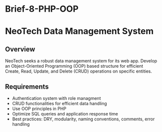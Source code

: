 # Brief-8-PHP-OOP

# NeoTech Data Management System

## Overview
NeoTech seeks a robust data management system for its web app. Develop an Object-Oriented Programming (OOP) based structure for efficient Create, Read, Update, and Delete (CRUD) operations on specific entities.

## Requirements
- Authentication system with role managment
- CRUD functionalities for efficient data handling
- Use OOP principles in PHP
- Optimize SQL queries and application response time
- Best practices: DRY, modularity, naming conventions, comments, error handling
